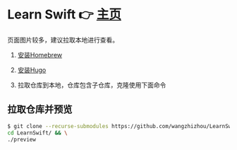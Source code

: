 # Learn Swift  👉 [主页](https://swiftui.jokerhub.cn)

页面图片较多，建议拉取本地进行查看。

1. [安装Homebrew](https://brew.sh)

2. [安装Hugo](https://gohugo.io/getting-started/installing/)

3. 拉取仓库到本地，仓库包含子仓库，克隆使用下面命令

## 拉取仓库并预览

```bash
$ git clone --recurse-submodules https://github.com/wangzhizhou/LearnSwift.git && \
cd LearnSwift/ && \
./preview
```
